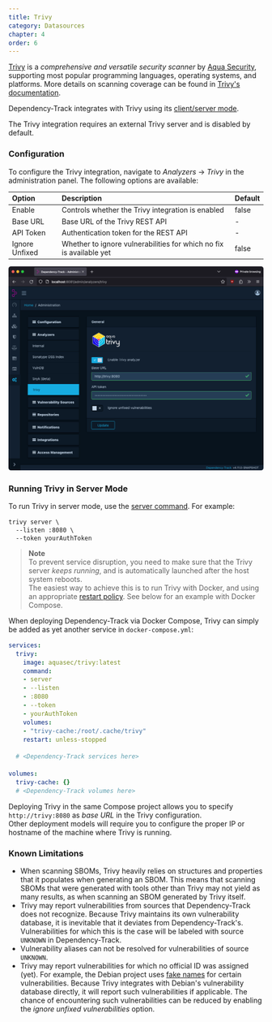 ```yaml
---
title: Trivy
category: Datasources
chapter: 4
order: 6
---
```


[Trivy](https://www.aquasec.com/products/trivy/) is a *comprehensive and versatile security scanner* by [Aqua Security],
supporting most popular programming languages, operating systems, and platforms. More details on scanning coverage
can be found in [Trivy's documentation](https://aquasecurity.github.io/trivy/latest/docs/coverage/).

Dependency-Track integrates with Trivy using its [client/server mode]. 

The Trivy integration requires an external Trivy server and is disabled by default.

### Configuration

To configure the Trivy integration, navigate to *Analyzers* -> *Trivy* in the administration panel.
The following options are available:

| Option         | Description                                                         | Default |
|:---------------|:--------------------------------------------------------------------|:--------|
| Enable         | Controls whether the Trivy integration is enabled                   | false   |
| Base URL       | Base URL of the Trivy REST API                                      | -       |
| API Token      | Authentication token for the REST API                               | -       | 
| Ignore Unfixed | Whether to ignore vulnerabilities for which no fix is available yet | false   |

![Trivy Configuration](../../images/screenshots/trivy-configuration.png)

### Running Trivy in Server Mode

To run Trivy in server mode, use the [server command]. For example:

```shell
trivy server \
  --listen :8080 \
  --token yourAuthToken
```

> **Note**  
> To prevent service disruption, you need to make sure that the Trivy server *keeps running*, and is automatically
> launched after the host system reboots.  
> The easiest way to achieve this is to run Trivy with Docker, and using an appropriate [restart policy].
> See below for an example with Docker Compose.

When deploying Dependency-Track via Docker Compose, Trivy can simply be added as yet another service in `docker-compose.yml`:

```yml
services:
  trivy:
    image: aquasec/trivy:latest
    command:
    - server
    - --listen
    - :8080
    - --token
    - yourAuthToken
    volumes:
    - "trivy-cache:/root/.cache/trivy"
    restart: unless-stopped
    
  # <Dependency-Track services here>

volumes:
  trivy-cache: {}
  # <Dependency-Track volumes here>
```

Deploying Trivy in the same Compose project allows you to specify `http://trivy:8080` as *base URL* in the Trivy configuration.  
Other deployment models will require you to configure the proper IP or hostname of the machine where Trivy is running.

### Known Limitations

* When scanning SBOMs, Trivy heavily relies on structures and properties that it populates when generating an SBOM.
This means that scanning SBOMs that were generated with tools other than Trivy may not yield as many results,
as when scanning an SBOM generated by Trivy itself.
* Trivy may report vulnerabilities from sources that Dependency-Track does not recognize. Because Trivy maintains
its own vulnerability database, it is inevitable that it deviates from Dependency-Track's. Vulnerabilities for which
this is the case will be labeled with source `UNKNOWN` in Dependency-Track.
* Vulnerability aliases can not be resolved for vulnerabilities of source `UNKNOWN`.
* Trivy may report vulnerabilities for which no official ID was assigned (yet). For example, the Debian project uses
[fake names] for certain vulnerabilities. Because Trivy integrates with Debian's vulnerability database directly,
it will report such vulnerabilities if applicable. The chance of encountering such vulnerabilities can be reduced by
enabling the *ignore unfixed vulnerabilities* option.

[Aqua Security]: https://www.aquasec.com/
[client/server mode]: https://aquasecurity.github.io/trivy/latest/docs/references/modes/client-server/
[fake names]: https://security-tracker.debian.org/tracker/data/fake-names
[restart policy]: https://docs.docker.com/config/containers/start-containers-automatically/#use-a-restart-policy
[server command]: https://github.com/aquasecurity/trivy/blob/v0.50.1/docs/docs/references/configuration/cli/trivy_server.md
